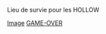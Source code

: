 Lieu de survie pour les HOLLOW  


[Image](https://www.google.com/url?sa=i&url=https%3A%2F%2Fbleach.fandom.com%2Ffr%2Fwiki%2FHueco_Mundo&psig=AOvVaw1lP8Tlp_KUIVvXP5LfhPZE&ust=1666125409103000&source=images&cd=vfe&ved=2ahUKEwiglsf6juj6AhUUQaQEHdxvCAoQjRx6BAgAEAw)
[GAME-OVER](https://github.com/Doothrat/TP2-Labyrinthe/blob/main/game-over.md)




